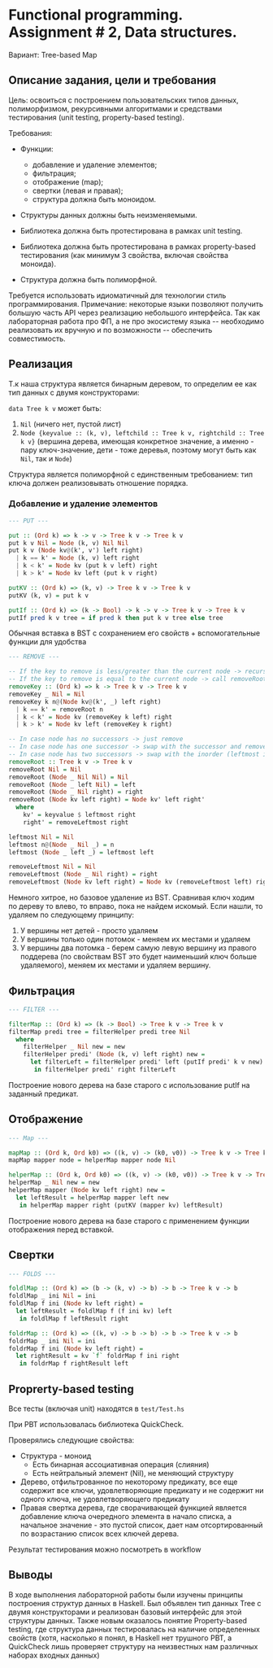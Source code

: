 # Functional programming. Assignment # 2, Data structures.

Вариант: Tree-based Map

## Описание задания, цели и требования

Цель: освоиться с построением пользовательских типов данных, полиморфизмом, рекурсивными алгоритмами и средствами тестирования (unit testing, property-based testing).

Требования:

- Функции:
    - добавление и удаление элементов;
    - фильтрация;
    - отображение (map);
    - свертки (левая и правая);
    - структура должна быть моноидом.

- Структуры данных должны быть неизменяемыми.

- Библиотека должна быть протестирована в рамках unit testing.

- Библиотека должна быть протестирована в рамках property-based тестирования (как минимум 3 свойства, включая свойства моноида).
- Структура должна быть полиморфной.

Требуется использовать идиоматичный для технологии стиль программирования. Примечание: некоторые языки позволяют получить большую часть API через реализацию небольшого интерфейса. Так как лабораторная работа про ФП, а не про экосистему языка -- необходимо реализовать их вручную и по возможности -- обеспечить совместимость.


## Реализация

Т.к наша структура является бинарным деревом, то определим ее как тип данных с двумя конструкторами:

```data Tree k v``` может быть:

1. ```Nil``` (ничего нет, пустой лист)
2. ```Node {keyvalue :: (k, v), leftchild :: Tree k v, rightchild :: Tree k v}``` (вершина дерева, имеющая конкретное значение, а именно - пару ключ-значение, дети - тоже деревья, поэтому могут быть как ```Nil```, так и ```Node```)

Структура является полиморфной с единственным требованием: тип ключа должен реализовывать отношение порядка.

### Добавление и удаление элементов

```haskell
--- PUT ---

put :: (Ord k) => k -> v -> Tree k v -> Tree k v
put k v Nil = Node (k, v) Nil Nil
put k v (Node kv@(k', v') left right)
  | k == k' = Node (k, v) left right
  | k < k' = Node kv (put k v left) right
  | k > k' = Node kv left (put k v right)

putKV :: (Ord k) => (k, v) -> Tree k v -> Tree k v
putKV (k, v) = put k v

putIf :: (Ord k) => (k -> Bool) -> k -> v -> Tree k v -> Tree k v
putIf pred k v tree = if pred k then put k v tree else tree
```

Обычная вставка в BST с сохранением его свойств + вспомогательные функции для удобства

```haskell
--- REMOVE ---

-- If the key to remove is less/greater than the current node -> recursively call left/right node
-- If the key to remove is equal to the current node -> call removeRoot
removeKey :: (Ord k) => k -> Tree k v -> Tree k v
removeKey _ Nil = Nil
removeKey k n@(Node kv@(k', _) left right)
  | k == k' = removeRoot n
  | k < k' = Node kv (removeKey k left) right
  | k > k' = Node kv left (removeKey k right)

-- In case node has no successors -> just remove
-- In case node has one successor -> swap with the successor and remove
-- In case node has two successors -> swap with the inorder (leftmost in the right child) successor and remove
removeRoot :: Tree k v -> Tree k v
removeRoot Nil = Nil
removeRoot (Node _ Nil Nil) = Nil
removeRoot (Node _ left Nil) = left
removeRoot (Node _ Nil right) = right
removeRoot (Node kv left right) = Node kv' left right'
  where
    kv' = keyvalue $ leftmost right
    right' = removeLeftmost right

leftmost Nil = Nil
leftmost n@(Node _ Nil _) = n
leftmost (Node _ left _) = leftmost left

removeLeftmost Nil = Nil
removeLeftmost (Node _ Nil right) = right
removeLeftmost (Node kv left right) = Node kv (removeLeftmost left) right
```

Немного хитрое, но базовое удаление из BST. Сравнивая ключ ходим по дереву то влево, то вправо, пока не найдем искомый. Если нашли, то удаляем по следующему принципу:

1. У вершины нет детей - просто удаляем
2. У вершины только один потомок - меняем их местами и удаляем
3. У вершины два потомка - берем самую левую вершину из правого поддерева (по свойствам BST это будет наименьший ключ больше удаляемого), меняем их местами и удаляем вершину. 

## Фильтрация

```haskell
--- FILTER ---

filterMap :: (Ord k) => (k -> Bool) -> Tree k v -> Tree k v
filterMap predi tree = filterHelper predi tree Nil
  where
    filterHelper _ Nil new = new
    filterHelper predi' (Node (k, v) left right) new =
      let filterLeft = filterHelper predi' left (putIf predi' k v new)
       in filterHelper predi' right filterLeft
```

Построение нового дерева на базе старого с использование putIf на заданный предикат.

## Отображение

```haskell
--- Map ---

mapMap :: (Ord k, Ord k0) => ((k, v) -> (k0, v0)) -> Tree k v -> Tree k0 v0
mapMap mapper node = helperMap mapper node Nil

helperMap :: (Ord k, Ord k0) => ((k, v) -> (k0, v0)) -> Tree k v -> Tree k0 v0 -> Tree k0 v0
helperMap _ Nil new = new
helperMap mapper (Node kv left right) new =
  let leftResult = helperMap mapper left new
   in helperMap mapper right (putKV (mapper kv) leftResult)
```

Построение нового дерева на базе старого с применением функции отображения перед вставкой.

## Свертки

```haskell
--- FOLDS ---

foldlMap :: (Ord k) => (b -> (k, v) -> b) -> b -> Tree k v -> b
foldlMap _ ini Nil = ini
foldlMap f ini (Node kv left right) =
  let leftResult = foldlMap f (f ini kv) left
   in foldlMap f leftResult right

foldrMap :: (Ord k) => ((k, v) -> b -> b) -> b -> Tree k v -> b
foldrMap _ ini Nil = ini
foldrMap f ini (Node kv left right) =
  let rightResult = kv `f` foldrMap f ini right
   in foldrMap f rightResult left
```

## Proprerty-based testing

Все тесты (включая unit) находятся в ```test/Test.hs```

При PBT использовалась библиотека QuickCheck.

Проверялись следующие свойства:

- Структура - моноид
    - Есть бинарная ассоциативная операция (слияния)
    - Есть нейтральный элемент (Nil), не меняющий структуру
- Дерево, отфильтрованное по некоторому предикату, все еще содержит все ключи, удовлетворяющие предикату и не содержит ни одного ключа, не удовлетворяющего предикату
- Правая свертка дерева, где сворачивающей функцией является добавление ключа очередного элемента в начало списка, а начальное значение - это пустой список, дает нам отсортированный по возрастанию список всех ключей дерева.

Результат тестирования можно посмотреть в workflow

## Выводы

В ходе выполнения лабораторной работы были изучены принципы построения структур данных в Haskell. Был объявлен тип данных Tree с двумя конструкторами и реализован базовый интерфейс для этой структуры данных. Также новым оказалось понятие Property-based testing, где структура данных тестировалась на наличие определенных свойств (хотя, насколько я понял, в Haskell нет трушного PBT, а QuickCheck лишь проверяет структуру на неизвестных нам различных наборах входных данных)